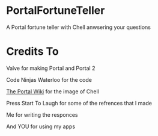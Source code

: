 # PortalFortuneTeller
A Portal fortune teller with Chell anwsering your questions
# Credits To
Valve for making Portal and Portal 2

Code Ninjas Waterloo for the code

[The Portal Wiki](https://theportalwiki.com/wiki/chell) for the image of Chell

Press Start To Laugh for some of the refrences that I made

Me for writing the responces

And YOU for using my apps
